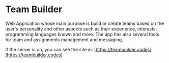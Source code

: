 # **Team Builder**
Web Application whose main purpose is build or create teams based on the user's personality and other aspects such as their experience, interests, programming languages known and more. The app has also several tools for team and assignments management and messaging.

If the server is on, you can see the site in: [https://teambuilder.codes](https://teambuilder.codes)
